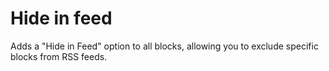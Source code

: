 # Hide in feed
Adds a "Hide in Feed" option to all blocks, allowing you to exclude specific blocks from RSS feeds.
